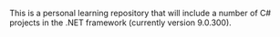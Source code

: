 This is a personal learning repository that will include a number of C# projects in the .NET framework (currently version 9.0.300). 
